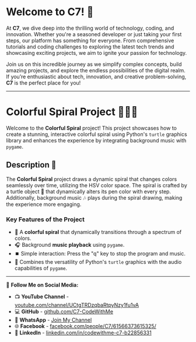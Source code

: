 # Welcome to C7! 🚀  

At **C7**, we dive deep into the thrilling world of technology, coding, and innovation. Whether you're a seasoned developer or just taking your first steps, our platform has something for everyone. From comprehensive tutorials and coding challenges to exploring the latest tech trends and showcasing exciting projects, we aim to ignite your passion for technology.  

Join us on this incredible journey as we simplify complex concepts, build amazing projects, and explore the endless possibilities of the digital realm. If you’re enthusiastic about tech, innovation, and creative problem-solving, **C7** is the perfect place for you!  

---  

# Colorful Spiral Project 🎨🐢🎶  

Welcome to the **Colorful Spiral** project! This project showcases how to create a stunning, interactive colorful spiral using Python's `turtle` graphics library and enhances the experience by integrating background music with `pygame`.  

## Description 📜  

The **Colorful Spiral** project draws a dynamic spiral that changes colors seamlessly over time, utilizing the HSV color space. The spiral is crafted by a turtle object 🐢 that dynamically alters its pen color with every step. Additionally, background music 🎶 plays during the spiral drawing, making the experience more engaging.  

### Key Features of the Project  

- 🌈 A **colorful spiral** that dynamically transitions through a spectrum of colors.  
- 🎧 Background **music playback** using `pygame`.  
- ⏹️ Simple interaction: Press the "q" key to stop the program and music.  
- 🐢 Combines the versatility of Python's `turtle` graphics with the audio capabilities of `pygame`.  

---  

🔺 **Follow Me on Social Media:**  

- 📺 **YouTube Channel** - [youtube.com/channel/UCtgTRDzqbaRtpyNzy1fu1vA](https://youtube.com/channel/UCtgTRDzqbaRtpyNzy1fu1vA)  
- 💻 **GitHub** - [github.com/C7-CodeWithMe](https://github.com/C7-CodeWithMe)  
- 📱 **WhatsApp** - [Join My Channel](https://whatsapp.com/channel/0029VakKpDWFnSzBSJEBuJ2u)  
- 🌐 **Facebook** - [facebook.com/people/C7/61566373615325/](https://web.facebook.com/people/C7/61566373615325/)  
- 💼 **LinkedIn** - [linkedin.com/in/codewithme-c7-b22856331](https://linkedin.com/in/codewithme-c7-b22856331)  
